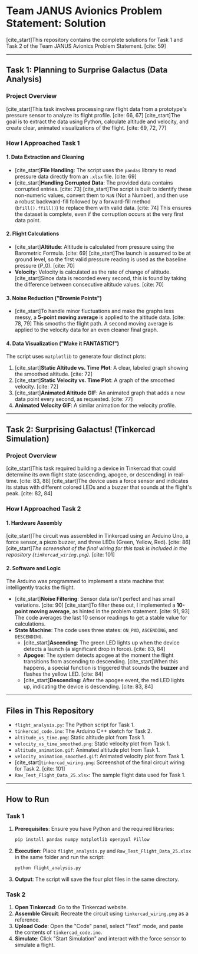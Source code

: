 # Team JANUS Avionics Problem Statement: Solution

[cite\_start]This repository contains the complete solutions for Task 1 and Task 2 of the Team JANUS Avionics Problem Statement. [cite: 59]

-----

## Task 1: Planning to Surprise Galactus (Data Analysis)

### Project Overview

[cite\_start]This task involves processing raw flight data from a prototype's pressure sensor to analyze its flight profile. [cite: 66, 67] [cite\_start]The goal is to extract the data using Python, calculate altitude and velocity, and create clear, animated visualizations of the flight. [cite: 69, 72, 77]

### How I Approached Task 1

#### 1\. Data Extraction and Cleaning

  * [cite\_start]**File Handling**: The script uses the `pandas` library to read pressure data directly from an `.xlsx` file. [cite: 69]
  * [cite\_start]**Handling Corrupted Data**: The provided data contains corrupted entries. [cite: 73] [cite\_start]The script is built to identify these non-numeric values, convert them to `NaN` (Not a Number), and then use a robust backward-fill followed by a forward-fill method (`bfill().ffill()`) to replace them with valid data. [cite: 74] This ensures the dataset is complete, even if the corruption occurs at the very first data point.

#### 2\. Flight Calculations

  * [cite\_start]**Altitude**: Altitude is calculated from pressure using the Barometric Formula. [cite: 69] [cite\_start]The launch is assumed to be at ground level, so the first valid pressure reading is used as the baseline pressure ($P\_0$). [cite: 70]
  * **Velocity**: Velocity is calculated as the rate of change of altitude. [cite\_start]Since data is recorded every second, this is found by taking the difference between consecutive altitude values. [cite: 70]

#### 3\. Noise Reduction ("Brownie Points")

  * [cite\_start]To handle minor fluctuations and make the graphs less messy, a **5-point moving average** is applied to the altitude data. [cite: 78, 79] This smooths the flight path. A second moving average is applied to the velocity data for an even cleaner final graph.

#### 4\. Data Visualization ("Make it FANTASTIC\!")

The script uses `matplotlib` to generate four distinct plots:

1.  [cite\_start]**Static Altitude vs. Time Plot**: A clear, labeled graph showing the smoothed altitude. [cite: 72]
2.  [cite\_start]**Static Velocity vs. Time Plot**: A graph of the smoothed velocity. [cite: 72]
3.  [cite\_start]**Animated Altitude GIF**: An animated graph that adds a new data point every second, as requested. [cite: 77]
4.  **Animated Velocity GIF**: A similar animation for the velocity profile.

-----

## Task 2: Surprising Galactus\! (Tinkercad Simulation)

### Project Overview

[cite\_start]This task required building a device in Tinkercad that could determine its own flight state (ascending, apogee, or descending) in real-time. [cite: 83, 88] [cite\_start]The device uses a force sensor and indicates its status with different colored LEDs and a buzzer that sounds at the flight's peak. [cite: 82, 84]

### How I Approached Task 2

#### 1\. Hardware Assembly

[cite\_start]The circuit was assembled in Tinkercad using an Arduino Uno, a force sensor, a piezo buzzer, and three LEDs (Green, Yellow, Red). [cite: 86]
[cite\_start]*The screenshot of the final wiring for this task is included in the repository (`tinkercad_wiring.png`).* [cite: 101]

#### 2\. Software and Logic

The Arduino was programmed to implement a state machine that intelligently tracks the flight.

  * [cite\_start]**Noise Filtering**: Sensor data isn't perfect and has small variations. [cite: 90] [cite\_start]To filter these out, I implemented a **10-point moving average**, as hinted in the problem statement. [cite: 91, 93] The code averages the last 10 sensor readings to get a stable value for calculations.
  * **State Machine**: The code uses three states: `ON_PAD`, `ASCENDING`, and `DESCENDING`.
      * [cite\_start]**Ascending**: The green LED lights up when the device detects a launch (a significant drop in force). [cite: 83, 84]
      * **Apogee**: The system detects apogee at the moment the flight transitions from ascending to descending. [cite\_start]When this happens, a special function is triggered that sounds the **buzzer** and flashes the yellow LED. [cite: 84]
      * [cite\_start]**Descending**: After the apogee event, the red LED lights up, indicating the device is descending. [cite: 83, 84]

-----

## Files in This Repository

  * `flight_analysis.py`: The Python script for Task 1.
  * `tinkercad_code.ino`: The Arduino C++ sketch for Task 2.
  * `altitude_vs_time.png`: Static altitude plot from Task 1.
  * `velocity_vs_time_smoothed.png`: Static velocity plot from Task 1.
  * `altitude_animation.gif`: Animated altitude plot from Task 1.
  * `velocity_animation_smoothed.gif`: Animated velocity plot from Task 1.
  * [cite\_start]`tinkercad_wiring.png`: Screenshot of the final circuit wiring for Task 2. [cite: 101]
  * `Raw_Test_Flight_Data_25.xlsx`: The sample flight data used for Task 1.

-----

## How to Run

### Task 1

1.  **Prerequisites**: Ensure you have Python and the required libraries:
    ```sh
    pip install pandas numpy matplotlib openpyxl Pillow
    ```
2.  **Execution**: Place `flight_analysis.py` and `Raw_Test_Flight_Data_25.xlsx` in the same folder and run the script:
    ```sh
    python flight_analysis.py
    ```
3.  **Output**: The script will save the four plot files in the same directory.

### Task 2

1.  **Open Tinkercad**: Go to the Tinkercad website.
2.  **Assemble Circuit**: Recreate the circuit using `tinkercad_wiring.png` as a reference.
3.  **Upload Code**: Open the "Code" panel, select "Text" mode, and paste the contents of `tinkercad_code.ino`.
4.  **Simulate**: Click "Start Simulation" and interact with the force sensor to simulate a flight.